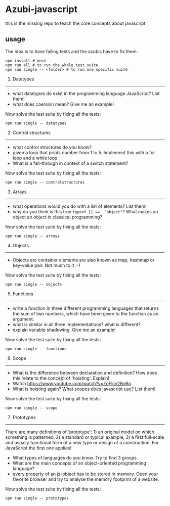 Azubi-javascript
================

this is the missing repo to teach the core concepts about javascript

usage
---------

The idea is to have failing tests and the azubis have to fix them.

    npm install # once
    npm run all # to run the whole test suite
    npm run single -- <folder> # to run one specific suite


1. Datatypes
-------------

- what datatypes do exist in the programming language JavaScript?  List them!
- what does coersion mean? Give me an example!

Now solve the test suite by fixing all the tests:

```npm run single -- datatypes```

2. Control structures
---------------------

- what control structures do you know?
- given a loop that prints number from 1 to 5. Implement this with a for loop and a while loop.
- What is a fall-through in context of a switch statement?

Now solve the test suite by fixing all the tests:

```npm run single -- controlstructures```

3. Arrays
---------------------

- what operations would you do with a list of elements? List them!
- why do you think is this true ```typeof [] ==  "object"```? What makes an object an object in classical programming?

Now solve the test suite by fixing all the tests:

```npm run single -- arrays```


4. Objects
---------------------

- Objects are container elements are also known as map, hashmap or key-value pair. Not much to it :-)

Now solve the test suite by fixing all the tests:

```npm run single -- objects```


5. Functions
---------------------

- write a function in three different programming languages that returns the sum of two numbers, which have been given to the function as an argument.
- what is similar in all three implementations? what is different?
- explain variable shadowing. Give me an example!

Now solve the test suite by fixing all the tests:

```npm run single -- functions```


6. Scope
---------------------

- What is the difference between declaration and definition? How does this relate to the concept of 'hoisting'. Explain!
- Watch https://www.youtube.com/watch?v=ZoFlcv2ByBo . 
- What is hoisting again? What scopes does javascript use? List them!

Now solve the test suite by fixing all the tests:

```npm run single -- scope```


7. Prototypes
---------------------

There are many definitions of 'prototype': 1) an original model on which something is patterned, 2) a standard or typical example, 3) a first full-scale and usually functional form of a new type or design of a construction. For JavaScript the first one applies!

- What types of languages do you know. Try to find 3 groups. 
- What are the main concepts of an object-oriented programming language?
- every property of an js-object has to be stored in memory. Open your favorite browser and try to analyse the memory footprint of a website.


Now solve the test suite by fixing all the tests:

```npm run single -- prototypes```